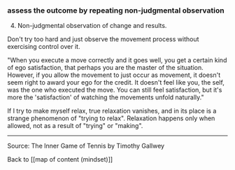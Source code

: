 ### assess the outcome by repeating non-judgmental observation

4. Non-judgmental observation of change and results.

Don't try too hard and just observe the movement process without exercising control over it. 

"When you execute a move correctly and it goes well, you get a certain kind of ego satisfaction, that perhaps you are the master of the situation. However, if you allow the movement to just occur as movement, it doesn't seem right to award your ego for the credit. It doesn't feel like you, the self, was the one who executed the move. You can still feel satisfaction, but it's more the 'satisfaction' of watching the movements unfold naturally."

If I try to make myself relax, true relaxation vanishes, and in its place is a strange phenomenon of "trying to relax". Relaxation happens only when allowed, not as a result of "trying" or "making".

---

Source: The Inner Game of Tennis by Timothy Gallwey

Back to [[map of content (mindset)]]